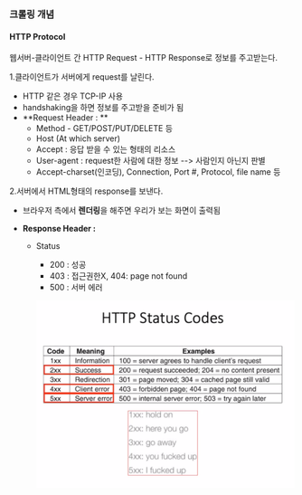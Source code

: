 ### 크롤링 개념

#### HTTP Protocol

웹서버-클라이언트 간 HTTP Request - HTTP Response로 정보를 주고받는다.

1.클라이언트가 서버에게 request를 날린다. 

- HTTP 같은 경우 TCP-IP 사용
- handshaking을 하면 정보를 주고받을 준비가 됨
- **Request Header : **
  - Method - GET/POST/PUT/DELETE 등
  - Host (At which server)
  - Accept : 응답 받을 수 있는 형태의 리소스
  - User-agent : request한 사람에 대한 정보 --> 사람인지 아닌지 판별
  - Accept-charset(인코딩), Connection, Port #, Protocol, file name 등

2.서버에서 HTML형태의 response를 보낸다.

- 브라우저 측에서 **렌더링**을 해주면 우리가 보는 화면이 출력됨

- **Response Header :** 

  - Status

    - 200 : 성공
    - 403 : 접근권한X, 404: page not found
    - 500 : 서버 에러

    ![image1](https://github.com/popo97kr/popo97kr.github.io/blob/master/assets/img/crawling1.png?raw=true)



